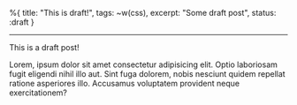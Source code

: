 %{
  title: "This is draft!",
  tags: ~w(css),
  excerpt: "Some draft post",
  status: :draft
}

---

This is a draft post!

Lorem, ipsum dolor sit amet consectetur adipisicing elit. Optio laboriosam fugit eligendi nihil illo aut. Sint fuga dolorem, nobis nesciunt quidem repellat ratione asperiores illo. Accusamus voluptatem provident neque exercitationem?
